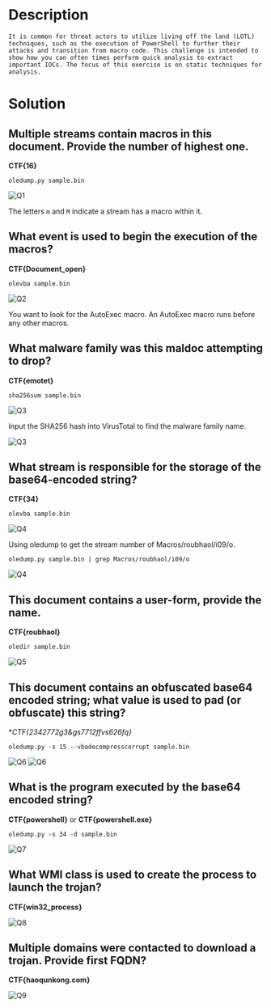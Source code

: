 # Description
    It is common for threat actors to utilize living off the land (LOTL) techniques, such as the execution of PowerShell to further their attacks and transition from macro code. This challenge is intended to show how you can often times perform quick analysis to extract important IOCs. The focus of this exercise is on static techniques for analysis.

# Solution


## Multiple streams contain macros in this document. Provide the number of highest one.

**CTF{16}**

`oledump.py sample.bin`

![Q1](images/q1.png)

The letters `m` and `M` indicate a stream has a macro within it.

## What event is used to begin the execution of the macros?

**CTF{Document_open}**

`olevba sample.bin`

![Q2](images/q2.png)

You want to look for the AutoExec macro. An AutoExec macro runs before any other macros.

## What malware family was this maldoc attempting to drop?

**CTF{emotet}**

`sha256sum sample.bin`

![Q3](images/q3_1.png)

Input the SHA256 hash into VirusTotal to find the malware family name.

![Q3](images/q3_2.png)


## What stream is responsible for the storage of the base64-encoded string?

**CTF{34}**

`olevba sample.bin`

![Q4](images/q4_1.png)

Using oledump to get the stream number of Macros/roubhaol/i09/o.

`oledump.py sample.bin | grep Macros/roubhaol/i09/o`

![Q4](images/q4_2.png)

## This document contains a user-form, provide the name.

**CTF{roubhaol}**

`oledir sample.bin`

![Q5](images/q5.png)

## This document contains an obfuscated base64 encoded string; what value is used to pad (or obfuscate) this string?

**CTF{2342772g3&*gs7712ffvs626fq}**

`oledump.py -s 15 --vbadecompresscorrupt sample.bin`

![Q6](images/q6_1.png)
![Q6](images/q6_2.png)

## What is the program executed by the base64 encoded string?

**CTF{powershell}** or **CTF{powershell.exe}**

`oledump.py -s 34 -d sample.bin`

![Q7](images/q7.png)

## What WMI class is used to create the process to launch the trojan?

**CTF{win32_process}**

![Q8](images/q8.png)

## Multiple domains were contacted to download a trojan. Provide first FQDN?

**CTF{haoqunkong.com}**

![Q9](images/q9.png)